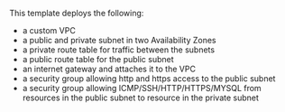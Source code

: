 This template deploys the following:
- a custom VPC
- a public and private subnet in two Availability Zones
- a private route table for traffic between the subnets
- a public route table for the public subnet
- an internet gateway and attaches it to the VPC
- a security group allowing http and https access to the public subnet
- a security group allowing ICMP/SSH/HTTP/HTTPS/MYSQL from resources in the public subnet to resource in the private subnet